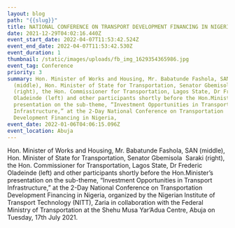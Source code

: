 ```yaml
---
layout: blog
path: "{{slug}}"
title: NATIONAL CONFERENCE ON TRANSPORT DEVELOPMENT FINANCING IN NIGERIA
date: 2021-12-29T04:02:16.440Z
event_start_date: 2022-04-07T11:53:42.524Z
event_end_date: 2022-04-07T11:53:42.530Z
event_duration: 1
thumbnail: /static/images/uploads/fb_img_1629354365986.jpg
event_tag: Conference
priority: 3
summary: Hon. Minister of Works and Housing, Mr. Babatunde Fashola, SAN
  (middle), Hon. Minister of State for Transportation, Senator Gbemisola  Saraki
  (right), the Hon. Commissioner for Transportation, Lagos State, Dr Frederic
  Oladeinde (left) and other participants shortly before the Hon.Minister’s
  presentation on the sub-theme, “Investment Opportunities in Transport
  Infrastructure,” at the 2-Day National Conference on Transportation
  Development Financing in Nigeria,
event_date: 2022-01-06T04:06:15.096Z
event_location: Abuja
---
```


<!--StartFragment-->

Hon. Minister of Works and Housing, Mr. Babatunde Fashola, SAN (middle), Hon. Minister of State for Transportation, Senator Gbemisola  Saraki (right), the Hon. Commissioner for Transportation, Lagos State, Dr Frederic Oladeinde (left) and other participants shortly before the Hon.Minister’s presentation on the sub-theme, “Investment Opportunities in Transport Infrastructure,” at the 2-Day National Conference on Transportation Development Financing in Nigeria, organized by the Nigerian Institute of Transport Technology (NITT), Zaria in collaboration with the Federal Ministry of Transportation at the Shehu Musa Yar’Adua Centre, Abuja on Tuesday, 17th July 2021.

<!--EndFragment-->
